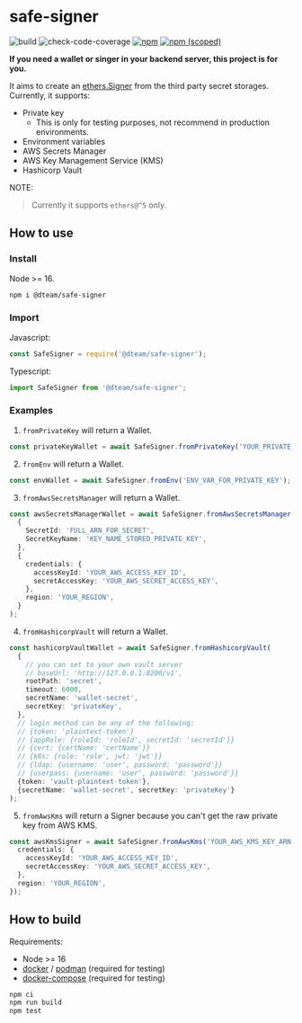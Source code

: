 # safe-signer

![build](https://github.com/DTeam-Top/safe-signer/actions/workflows/ci.yml/badge.svg)
![check-code-coverage](https://img.shields.io/badge/code--coverage-98.22%25-brightgreen)
[![npm](https://img.shields.io/npm/dt/@dteam/safe-signer)](https://www.npmjs.com/package/@dteam/safe-signer)
[![npm (scoped)](https://img.shields.io/npm/v/@dteam/safe-signer)](https://www.npmjs.com/package/@dteam/safe-signer)

**If you need a wallet or singer in your backend server, this project is for you.**

It aims to create an [ethers.Signer](https://docs.ethers.org/v5/api/signer/#Signer) from the third party secret storages. Currently, it supports:

- Private key
  - This is only for testing purposes, not recommend in production environments.
- Environment variables
- AWS Secrets Manager
- AWS Key Management Service (KMS)
- Hashicorp Vault

NOTE:

> Currently it supports `ethers@^5` only.

## How to use

### Install

Node >= 16.

```sh
npm i @dteam/safe-signer
```

### Import

Javascript:

```js
const SafeSigner = require('@dteam/safe-signer');
```

Typescript:

```ts
import SafeSigner from '@dteam/safe-signer';
```

### Examples

1. `fromPrivateKey` will return a Wallet.

```ts
const privateKeyWallet = await SafeSigner.fromPrivateKey('YOUR_PRIVATE_KEY');
```

2. `fromEnv` will return a Wallet.

```ts
const envWallet = await SafeSigner.fromEnv('ENV_VAR_FOR_PRIVATE_KEY');
```

3. `fromAwsSecretsManager` will return a Wallet.

```ts
const awsSecretsManagerWallet = await SafeSigner.fromAwsSecretsManager(
  {
    SecretId: 'FULL_ARN_FOR_SECRET',
    SecretKeyName: 'KEY_NAME_STORED_PRIVATE_KEY',
  },
  {
    credentials: {
      accessKeyId: 'YOUR_AWS_ACCESS_KEY_ID',
      secretAccessKey: 'YOUR_AWS_SECRET_ACCESS_KEY',
    },
    region: 'YOUR_REGION',
  }
);
```

4. `fromHashicorpVault` will return a Wallet.

```ts
const hashicorpVaultWallet = await SafeSigner.fromHashicorpVault(
  {
    // you can set to your own vault server
    // baseUrl: 'http://127.0.0.1:8200/v1',
    rootPath: 'secret',
    timeout: 6000,
    secretName: 'wallet-secret',
    secretKey: 'privateKey',
  },
  // login method can be any of the following:
  // {token: 'plaintext-token'}
  // {appRole: {roleId: 'roleId', secretId: 'secretId'}}
  // {cert: {certName: 'certName'}}
  // {k8s: {role: 'role', jwt: 'jwt'}}
  // {ldap: {username: 'user', password: 'password'}}
  // {userpass: {username: 'user', password: 'password'}}
  {token: 'vault-plaintext-token'},
  {secretName: 'wallet-secret', secretKey: 'privateKey'}
);
```

5. `fromAwsKms` will return a Signer because you can't get the raw private key from AWS KMS.

```ts
const awsKmsSigner = await SafeSigner.fromAwsKms('YOUR_AWS_KMS_KEY_ARN', {
  credentials: {
    accessKeyId: 'YOUR_AWS_ACCESS_KEY_ID',
    secretAccessKey: 'YOUR_AWS_SECRET_ACCESS_KEY',
  },
  region: 'YOUR_REGION',
});
```

## How to build

Requirements:

- Node >= 16
- [docker](https://docs.docker.com/engine/install/) / [podman](https://podman.io/getting-started/installation) (required for testing)
- [docker-compose](https://docs.docker.com/compose/) (required for testing)

```sh
npm ci
npm run build
npm test
```

